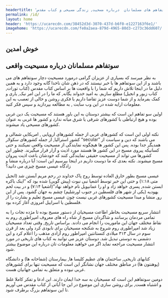 ```yaml
---
headertitle: 'سوتفاهم های مسلمانان  درباره مسحیت, زندگی مسیحی و کتاب مقدس'
permalink: /id/
layout: home
header: 'https://ucarecdn.com/38452d3d-3070-437d-b6f0-e1227163f6e1/'
imagehome: 'https://ucarecdn.com/fe0a2aea-879d-4965-80d3-c273c36dd607/'
---
```

<h2 class="farsi" >  خوش امدین</h2>
<h2 class="farsi" > سوتفاهم مسلمانان درباره مسیحیت واقعی  </h2>  

<p class="farsi">به نظر میرسد که بسیاری از عزیزان گرامی درمورد مسیحیت دچار سوتفاهم های می باشند و از این سوتفاهم ها با خبر نیستند که در ذهن شان ناخدا گانه وجود دارد و به همین دلیل ما در اینجا تلاش داریم که شما را با واقعیت ها بر اساس کتاب مقدس (کتاب تورات, کتاب زبور و انجیل) مطلع سازیم. به امید خدواند یگانه, که ما را در این امر نیک, یاری و کمک بفرماید و از شما دوست عزیز تقاضا داریم با فکری روشن و خالی از تعصب به این معلومات ارایه شده در این وب سایت , به مطالعه بپردازید و سپس فکر کنید. </p>

<p class="farsi">اولین سو تفاهم این است که بیشتر دوستان به این باور هستند که مسیحیت یک دین غربی بوده و هیچ ارتباطی با کشورهای شرقی یا شرق  میانه  ندارد و کشور ها غربی به عنوان کشورهای مسیحی یاد میشوند. </p>

<p class="farsi">نکته اولی این است که کشورهای غربی از جمله کشورهای اروپایی , امریکایی شمالی و کشور استرالیا, از جمله کشورهای سکولار “secular” می باشند که دین و سیاست از همدیگر جدا بوده. پس این کشور ها هیچگونه نمایندگی از مسیحیت واقعی نمیکنند و حتی کسانیکه پیروی مسیح در این کشور ها هستند مورد اذیت و آزار قرار میگیرند. چطور این کشورها می تواند از مسیحیت حقیقی نمایندگی کنند که خودشان باعث اذیت پیروان مسیح میشوند. 
نکته بعدی که ما دوست داریم در اینجا بپرسیم این است: آیا درباره منشا و زادگاه عیسی مسیح چیزی می دانید؟ 
</p>

<p class="farsi">عیسی مسیح بطور خارق العاده توسط روح پاک خداوند در رحم مریم آبستن شد (انجیل متی ۱:۱۸) و حتی این خبر توسط اشعیا نبی نبوت (پیش گویی) شده بود که “اینک باکره ابستن شده, پسری خواهد زاد و او را عمانیویل نام خواهد نهاد”(اشعیا ۷:۱۴) و در بیت لحم یهودیه (یکی از شهر های فلسطین در جنوب اورشلیم) چشم به جهان گشود. پس از این رو, منشا و مبدا مسیحیت کشورهای غربی نیست چون  عیسی مسیح تعلیم و بشارت را از فلسطین یا اسراییل امروزی آغاز کرده بود. </p>

<p class="farsi">انتشار سریع مسیحیت بخاطر اطاعت مسیحیان از دستور مسیح بوده تا مژده نجات را به تمامی مردمان برسانند و شاگردان مسیح از شاه راه های معروف امپراطوری روم به نقاط مختلف جهان این ماموریت را انجام می دادند. براساس تاریخ, وقتی تعداد مسیحیان زیاد شد امپراطوری روم شروع به شکنجه مسیحیان برای نابودی کرد ولی بعد از قرن سوم در سال ۳۱۳ میلادی کنستانتین امپراطور روم آزادی مذهب را اعلام کرد و این دشمنی به دوستی تبدیل شد. دوستان عزیز می توانید به کتاب های تاریخی در مورد انتشار مسیحیت مراجعه نماید اگر می خواهید معلومات تان درباره این موضوع بیشتر شود.</p>

<p class="farsi"> کتابهای تاریخی, ساختمان های عظیم کلیسا ها, بیمارستان (شفاخانه ها) و دانشگاه (پوهنتون ها) در مناطق مختلف جهان نشانگر این است که مسیحیت تنها برای کشورهای غربی نبوده و متعلق به تمامی جهانیان هست.</p>


<p class="farsi">دومین سوتفاهم این است که مسیحیان به سه خدا ایمان دارند. 
این ادعا و تفکر کاملا غلط و اشتباه هست, برای روشن سازی این موضوع در این جا آیاتی از کتاب مقدس می آوریم تا این سوتفاهم بزرگ برطرف شود.   
</p>